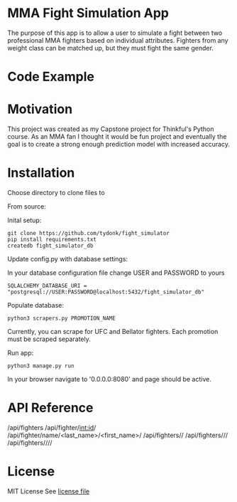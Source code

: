 # MMA Fight Simulation App

The purpose of this app is to allow a user to simulate a fight between two professional MMA fighters based on individual attributes. Fighters from any weight class can be matched up, but they must fight the same gender.

# Code Example

# Motivation

This project was created as my Capstone project for Thinkful's Python course. As an MMA fan I thought it would be fun project and eventually the goal is to create a strong enough prediction model with increased accuracy.

# Installation

Choose directory to clone files to

From source:

Inital setup:
```
git clone https://github.com/tydonk/fight_simulator
pip install requirements.txt
createdb fight_simulator_db
```

Update config.py with database settings:

In your database configuration file change USER and PASSWORD to yours
```
SQLALCHEMY_DATABASE_URI = "postgresql://USER:PASSWORD@localhost:5432/fight_simulator_db"
```

Populate database:
```
python3 scrapers.py PROMOTION_NAME
```

Currently, you can scrape for UFC and Bellator fighters. Each promotion must be scraped separately.

Run app:
```
python3 manage.py run
```

In your browser navigate to '0.0.0.0:8080' and page should be active.

# API Reference

/api/fighters
/api/fighter/<int:id>/
/api/fighter/name/<last_name>/<first_name>/
/api/fighters/<gender>/
/api/fighters/<gender>/<promotion>/
/api/fighters/<gender>/<promotion>/<weight>/

# License

MIT License
See [license file](license.md)
